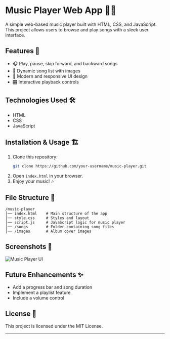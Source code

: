 # Music Player Web App 🎵🎶  

A simple web-based music player built with HTML, CSS, and JavaScript. This project allows users to browse and play songs with a sleek user interface.  

## Features 🚀  

- 🎧 Play, pause, skip forward, and backward songs  
- 🎵 Dynamic song list with images  
- 🎨 Modern and responsive UI design  
- 🎛️ Interactive playback controls  

## Technologies Used 🛠️  

- HTML  
- CSS  
- JavaScript  

## Installation & Usage 🏗️  

1. Clone this repository:  
   ```bash
   git clone https://github.com/your-username/music-player.git
   ```
2. Open `index.html` in your browser.  
3. Enjoy your music! 🎶  

## File Structure 📂  

```
/music-player
│── index.html    # Main structure of the app  
│── style.css     # Styles and layout  
│── script.js     # JavaScript logic for music player  
│── /songs        # Folder containing song files  
│── /images       # Album cover images  
```

## Screenshots 📸  

![Music Player UI]([http://127.0.0.1:5500/images/musicplayer.png](https://abhishekk-portfolio-musicplayer.netlify.app//))  

## Future Enhancements ✨  

- Add a progress bar and song duration  
- Implement a playlist feature  
- Include a volume control  

## License 📜  

This project is licensed under the MIT License.  

---
